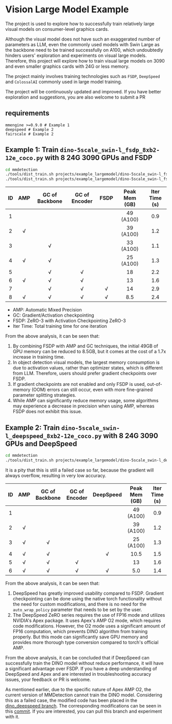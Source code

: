 # Vision Large Model Example

The project is used to explore how to successfully train relatively large visual models on consumer-level graphics cards.

Although the visual model does not have such an exaggerated number of parameters as LLM, even the commonly used models with Swin Large as the backbone need to be trained successfully on A100, which undoubtedly hinders users' exploration and experiments on visual large models. Therefore, this project will explore how to train visual large models on 3090 and even smaller graphics cards with 24G or less memory.

The project mainly involves training technologies such as `FSDP`, `DeepSpeed` and `ColossalAI` commonly used in large model training.

The project will be continuously updated and improved. If you have better exploration and suggestions, you are also welcome to submit a PR

## requirements

```text
mmengine >=0.9.0 # Example 1
deepspeed # Example 2
fairscale # Example 2
```

## Example 1: Train `dino-5scale_swin-l_fsdp_8xb2-12e_coco.py` with 8 24G 3090 GPUs and FSDP

```bash
cd mmdetection
./tools/dist_train.sh projects/example_largemodel/dino-5scale_swin-l_fsdp_8xb2-12e_coco.py 8
./tools/dist_train.sh projects/example_largemodel/dino-5scale_swin-l_fsdp_8xb2-12e_coco.py 8 --amp
```

| ID  | AMP | GC of Backbone | GC of Encoder | FSDP | Peak Mem (GB) | Iter Time (s) |
| :-: | :-: | :------------: | :-----------: | :--: | :-----------: | :-----------: |
|  1  |     |                |               |      |   49 (A100)   |      0.9      |
|  2  |  √  |                |               |      |   39 (A100)   |      1.2      |
|  3  |     |       √        |               |      |   33 (A100)   |      1.1      |
|  4  |  √  |       √        |               |      |   25 (A100)   |      1.3      |
|  5  |     |       √        |       √       |      |      18       |      2.2      |
|  6  |  √  |       √        |       √       |      |      13       |      1.6      |
|  7  |     |       √        |       √       |  √   |      14       |      2.9      |
|  8  |  √  |       √        |       √       |  √   |      8.5      |      2.4      |

- AMP: Automatic Mixed Precision
- GC: Gradient/Activation checkpointing
- FSDP: ZeRO-3 with Activation Checkpointing ZeRO-3
- Iter Time: Total training time for one iteration

From the above analysis, it can be seen that:

1. By combining FSDP with AMP and GC techniques, the initial 49GB of GPU memory can be reduced to 8.5GB, but it comes at the cost of a 1.7x increase in training time.
2. In object detection visual models, the largest memory consumption is due to activation values, rather than optimizer states, which is different from LLM. Therefore, users should prefer gradient checkpoints over FSDP.
3. If gradient checkpoints are not enabled and only FSDP is used, out-of-memory (OOM) errors can still occur, even with more fine-grained parameter splitting strategies.
4. While AMP can significantly reduce memory usage, some algorithms may experience a decrease in precision when using AMP, whereas FSDP does not exhibit this issue.

## Example 2: Train `dino-5scale_swin-l_deepspeed_8xb2-12e_coco.py` with 8 24G 3090 GPUs and DeepSpeed

```bash
cd mmdetection
./tools/dist_train.sh projects/example_largemodel/dino-5scale_swin-l_deepspeed_8xb2-12e_coco.py 8
```

It is a pity that this is still a failed case so far, because the gradient will always overflow, resulting in very low accuracy.

| ID  | AMP | GC of Backbone | GC of Encoder | DeepSpeed | Peak Mem (GB) | Iter Time (s) |
| :-: | :-: | :------------: | :-----------: | :-------: | :-----------: | :-----------: |
|  1  |     |                |               |           |   49 (A100)   |      0.9      |
|  2  |  √  |                |               |           |   39 (A100)   |      1.2      |
|  3  |  √  |       √        |               |           |   25 (A100)   |      1.3      |
|  4  |  √  |       √        |               |     √     |     10.5      |      1.5      |
|  5  |  √  |       √        |       √       |           |      13       |      1.6      |
|  6  |  √  |       √        |       √       |     √     |      5.0      |      1.4      |

From the above analysis, it can be seen that:

1. DeepSpeed has greatly improved usability compared to FSDP. Gradient checkpointing can be done using the native torch functionality without the need for custom modifications, and there is no need for the `auto_wrap_policy` parameter that needs to be set by the user.
2. The DeepSpeed ZeRO series requires the use of FP16 mode and utilizes NVIDIA's Apex package. It uses Apex's AMP O2 mode, which requires code modifications. However, the O2 mode uses a significant amount of FP16 computation, which prevents DINO algorithm from training properly. But this mode can significantly save GPU memory and provides more thorough type conversion compared to torch's official AMP.

From the above analysis, it can be concluded that if DeepSpeed can successfully train the DINO model without reduce performance, it will have a significant advantage over FSDP. If you have a deep understanding of DeepSpeed and Apex and are interested in troubleshooting accuracy issues, your feedback or PR is welcome.

As mentioned earlier, due to the specific nature of Apex AMP O2, the current version of MMDetection cannot train the DINO model. Considering this as a failed case, the modified code has been placed in the [dino_deepspeed branch](https://github.com/hhaAndroid/mmdetection/tree/dino_deepspeed). The corresponding modifications can be seen in this [commit](https://github.com/hhaAndroid/mmdetection/commit/0c825ae38e2cee3d11a20c5c4adf24ee682d0a55). If you are interested, you can pull this branch and experiment with it.
